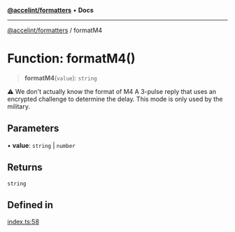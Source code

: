 [**@accelint/formatters**](../README.md) • **Docs**

***

[@accelint/formatters](../README.md) / formatM4

# Function: formatM4()

> **formatM4**(`value`): `string`

⚠️ We don't actually know the format of M4
A 3-pulse reply that uses an encrypted challenge to determine the delay.
This mode is only used by the military.

## Parameters

• **value**: `string` \| `number`

## Returns

`string`

## Defined in

[index.ts:58](https://github.com/gohypergiant/standard-toolkit/blob/424b88fd48a5bcc02ed99ee27fd64cd73349aa30/packages/formatters/src/iff/index.ts#L58)
